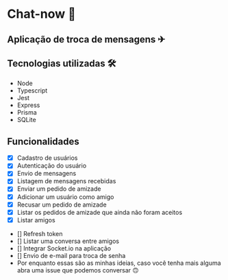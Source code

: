 # Chat-now 🚀

## Aplicação de troca de mensagens ✈

## Tecnologias utilizadas 🛠
- Node
- Typescript
- Jest
- Express
- Prisma
- SQLite

## Funcionalidades
- [x] Cadastro de usuários
- [x] Autenticação do usuário
- [x] Envio de mensagens
- [x] Listagem de mensagens recebidas
- [x] Enviar um pedido de amizade
- [x] Adicionar um usuário como amigo
- [x] Recusar um pedido de amizade
- [x] Listar os pedidos de amizade que ainda não foram aceitos
- [x] Listar amigos
- [] Refresh token
- [] Listar uma conversa entre amigos
- [] Integrar Socket.io na aplicação
- [] Envio de e-mail para troca de senha
- Por enquanto essas são as minhas ideias, caso você tenha mais alguma abra uma issue que podemos conversar 🙃 